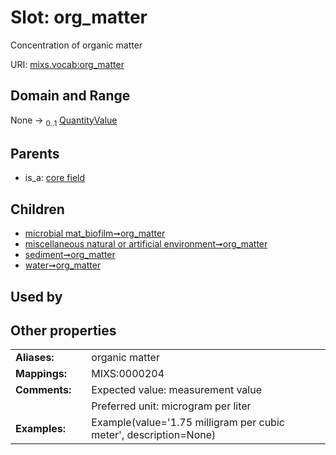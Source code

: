 
# Slot: org_matter


Concentration of organic matter

URI: [mixs.vocab:org_matter](https://w3id.org/mixs/vocab/org_matter)


## Domain and Range

None &#8594;  <sub>0..1</sub> [QuantityValue](QuantityValue.md)

## Parents

 *  is_a: [core field](core_field.md)

## Children

 *  [microbial mat_biofilm➞org_matter](microbial_mat_biofilm_org_matter.md)
 *  [miscellaneous natural or artificial environment➞org_matter](miscellaneous_natural_or_artificial_environment_org_matter.md)
 *  [sediment➞org_matter](sediment_org_matter.md)
 *  [water➞org_matter](water_org_matter.md)

## Used by


## Other properties

|  |  |  |
| --- | --- | --- |
| **Aliases:** | | organic matter |
| **Mappings:** | | MIXS:0000204 |
| **Comments:** | | Expected value: measurement value |
|  | | Preferred unit: microgram per liter |
| **Examples:** | | Example(value='1.75 milligram per cubic meter', description=None) |

